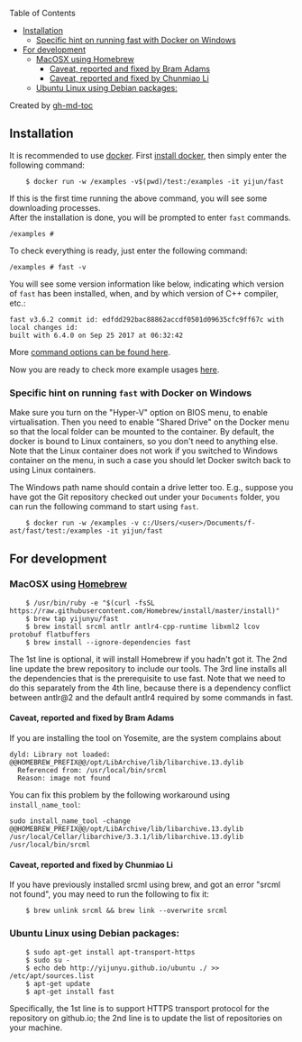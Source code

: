 Table of Contents
* [Installation](#installation)
  * [Specific hint on running fast with Docker on Windows](#specific-hint-on-running-fast-with-docker-on-windows)
* [For development](#for-development)
  * [MacOSX using <a href="https://brew\.sh/">Homebrew</a>](#macosx-using-homebrew)
    * [Caveat, reported and fixed by Bram Adams](#caveat-reported-and-fixed-by-bram-adams)
    * [Caveat, reported and fixed by Chunmiao Li](#caveat-reported-and-fixed-by-chunmiao-li)
  * [Ubuntu Linux using Debian packages:](#ubuntu-linux-using-debian-packages)

Created by [gh-md-toc](https://github.com/ekalinin/github-markdown-toc.go)

## Installation

It is recommended to use [docker](https://www.docker.com). First [install docker](https://docs.docker.com/engine/installation/), then simply enter
the following command:
```
	$ docker run -w /examples -v$(pwd)/test:/examples -it yijun/fast
```
If this is the first time running the above command, you will see some downloading processes.  
After the installation is done, you will be prompted to enter `fast` commands. 

```
/examples #
```

To check everything is ready, just enter the following command:

```
/examples # fast -v
```

You will see some version information like below, indicating which version of `fast` 
has been installed, when, and by which version of C++ compiler, etc.:
```
fast v3.6.2 commit id: edfdd292bac88862accdf0501d09635cfc9ff67c with local changes id: 
built with 6.4.0 on Sep 25 2017 at 06:32:42
```

More [command options can be found here](options.md).

Now you are ready to check more example usages [here](usage.md).

### Specific hint on running `fast` with Docker on Windows

Make sure you turn on the "Hyper-V" option on BIOS menu, to enable virtualisation. Then you need to enable "Shared Drive" on the Docker menu so that the local folder can be mounted to the container. By default, the docker is bound to Linux containers, so you don't need to anything else. Note that the Linux container does not work if you switched to Windows container on the menu, in such a case you should let Docker switch back to using Linux containers.

The Windows path name should contain a drive letter too. 
E.g., suppose you have got the Git repository checked out under your `Documents` folder,
you can run the following command to start using `fast`. 
```
	$ docker run -w /examples -v c:/Users/<user>/Documents/f-ast/fast/test:/examples -it yijun/fast
```

## For development

### MacOSX using [Homebrew](https://brew.sh/) 
```
	$ /usr/bin/ruby -e "$(curl -fsSL https://raw.githubusercontent.com/Homebrew/install/master/install)"
	$ brew tap yijunyu/fast
	$ brew install srcml antlr antlr4-cpp-runtime libxml2 lcov protobuf flatbuffers
	$ brew install --ignore-dependencies fast
```
The 1st line is optional, it will install Homebrew if you hadn't got it. The 2nd line update the brew repository to include our tools.
The 3rd line installs all the dependencies that is the prerequisite to use fast. Note that we need to do this separately from the 4th
line, because there is a dependency conflict between antlr@2 and the default antlr4 required by some commands in fast.

#### Caveat, reported and fixed by Bram Adams
If you are installing the tool on Yosemite, are the system complains about 
```
dyld: Library not loaded: @@HOMEBREW_PREFIX@@/opt/LibArchive/lib/libarchive.13.dylib
  Referenced from: /usr/local/bin/srcml
  Reason: image not found
```
You can fix this problem by the following workaround using `install_name_tool`:
```
sudo install_name_tool -change @@HOMEBREW_PREFIX@@/opt/LibArchive/lib/libarchive.13.dylib /usr/local/Cellar/libarchive/3.3.1/lib/libarchive.13.dylib /usr/local/bin/srcml
```

#### Caveat, reported and fixed by Chunmiao Li
If you have previously installed srcml using brew, and got an error "srcml not found", you may need to run the following to fix it:
```
	$ brew unlink srcml && brew link --overwrite srcml
```
### Ubuntu Linux using Debian packages:
```
	$ sudo apt-get install apt-transport-https
	$ sudo su -
	$ echo deb http://yijunyu.github.io/ubuntu ./ >> /etc/apt/sources.list
	$ apt-get update
	$ apt-get install fast
```
Specifically, the 1st line is to support HTTPS transport protocol for the repository on github.io; 
the 2nd line is to update the list of repositories on your machine.

